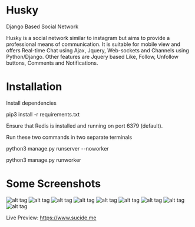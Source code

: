 # Husky
Django Based Social Network


Husky is a social network similar to instagram but aims to provide a professional means of communication.
It is suitable for mobile view and offers Real-time Chat using Ajax, Jquery, Web-sockets and Channels using Python/Django.
Other features are Jquery based Like, Follow, Unfollow buttons, Comments and Notifications.

# Installation

Install dependencies

pip3 install -r requirements.txt

Ensure that Redis is installed and running on port 6379 (default).

Run these two commands in two separate terminals

python3 manage.py runserver --noworker

python3 manage.py runworker

# Some Screenshots

![alt tag](https://github.com/sucide/Husky/raw/master/Screenshots/Screenshot%20from%202017-06-15%2000-25-57.png)
![alt tag](https://github.com/sucide/Husky/raw/master/Screenshots/Screenshot%20from%202017-06-15%2000-26-32.png)
![alt tag](https://github.com/sucide/Husky/raw/master/Screenshots/Screenshot%20from%202017-06-15%2000-26-49.png)
![alt tag](https://github.com/sucide/Husky/raw/master/Screenshots/Screenshot%20from%202017-06-15%2000-28-18.png)
![alt tag](https://github.com/sucide/Husky/raw/master/Screenshots/Screenshot%20from%202017-06-15%2000-29-06.png)
![alt tag](https://github.com/sucide/Husky/raw/master/Screenshots/Screenshot%20from%202017-06-15%2000-29-15.png)
![alt tag](https://github.com/sucide/Husky/raw/master/Screenshots/Screenshot%20from%202017-06-15%2000-29-24.png)
![alt tag](https://github.com/sucide/Husky/raw/master/Screenshots/Screenshot%20from%202017-06-15%2000-29-39.png)
![alt tag](https://github.com/sucide/Husky/raw/master/Screenshots/Screenshot%20from%202017-06-15%2000-29-53.png)

Live Preview: https://www.sucide.me
